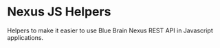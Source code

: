# Nexus JS Helpers

Helpers to make it easier to use Blue Brain Nexus REST API in Javascript applications.